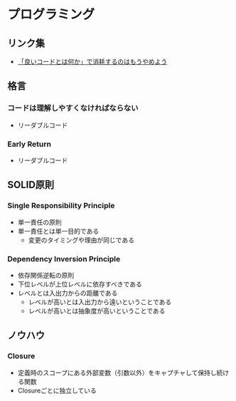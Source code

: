 # プログラミング

## リンク集

* [「良いコードとは何か」で消耗するのはもうやめよう](https://developersblog.dmm.com/entry/2024/11/01/110000)

## 格言

### コードは理解しやすくなければならない

* リーダブルコード

### Early Return

* リーダブルコード

## SOLID原則

### Single Responsibility Principle

* 単一責任の原則
* 単一責任とは単一目的である
  * 変更のタイミングや理由が同じである

### Dependency Inversion Principle

* 依存関係逆転の原則
* 下位レベルが上位レベルに依存すべきである
* レベルとは入出力からの距離である
  * レベルが高いとは入出力から遠いということである
  * レベルが高いとは抽象度が高いということである

## ノウハウ

### Closure

* 定義時のスコープにある外部変数（引数以外）をキャプチャして保持し続ける関数
* Closureごとに独立している
